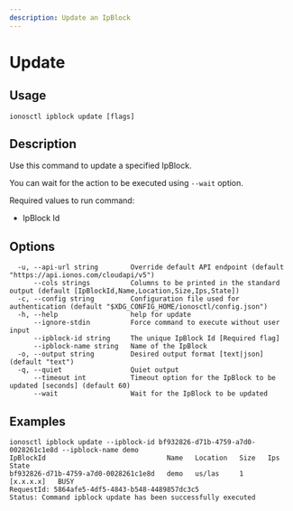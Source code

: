 ```yaml
---
description: Update an IpBlock
---
```


# Update

## Usage

```text
ionosctl ipblock update [flags]
```

## Description

Use this command to update a specified IpBlock.

You can wait for the action to be executed using `--wait` option.

Required values to run command:

* IpBlock Id

## Options

```text
  -u, --api-url string        Override default API endpoint (default "https://api.ionos.com/cloudapi/v5")
      --cols strings          Columns to be printed in the standard output (default [IpBlockId,Name,Location,Size,Ips,State])
  -c, --config string         Configuration file used for authentication (default "$XDG_CONFIG_HOME/ionosctl/config.json")
  -h, --help                  help for update
      --ignore-stdin          Force command to execute without user input
      --ipblock-id string     The unique IpBlock Id [Required flag]
      --ipblock-name string   Name of the IpBlock
  -o, --output string         Desired output format [text|json] (default "text")
  -q, --quiet                 Quiet output
      --timeout int           Timeout option for the IpBlock to be updated [seconds] (default 60)
      --wait                  Wait for the IpBlock to be updated
```

## Examples

```text
ionosctl ipblock update --ipblock-id bf932826-d71b-4759-a7d0-0028261c1e8d --ipblock-name demo
IpBlockId                              Name   Location   Size   Ips                 State
bf932826-d71b-4759-a7d0-0028261c1e8d   demo   us/las     1      [x.x.x.x]   BUSY
RequestId: 5864afe5-4df5-4843-b548-4489857dc3c5
Status: Command ipblock update has been successfully executed
```

